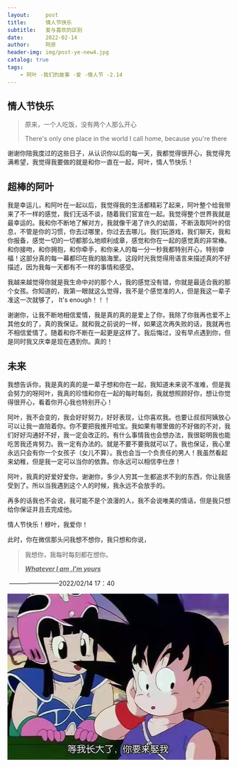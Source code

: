 ```yaml
---
layout:     post
title:      情人节快乐
subtitle:   爱与喜欢的区别
date:       2022-02-14
author:     阿彦
header-img: img/post-ye-new4.jpg
catalog: true
tags:
    - 阿叶 -我们的故事 -爱 -情人节 -2.14
---
```


## 情人节快乐



> 原来，一个人吃饭，没有两个人那么开心
>
> There's only one place in the world I call home, because you're there



谢谢你陪我度过的这些日子，从认识你以后的每一天，我都觉得很开心，我觉得充满希望，我觉得我要做的就是和你一直在一起，阿叶，情人节快乐！



## 超棒的阿叶

我是幸运儿，和阿叶在一起以后，我觉得我的生活都精彩了起来，阿叶整个给我带来了不一样的感觉，我们无话不谈，随着我们官宣在一起。我觉得整个世界我就是最幸运的。我和你不断地了解对方，我就像干渴了许久的幼苗，不断汲取阿叶的信息，不管是你的习惯，你去过哪里，你过去去哪儿。我们玩游戏，我们聊天，我和你报备，感觉一切的一切都那么地顺利成章，感觉和你在一起的感觉真的非常棒。和你接吻，和你拥抱，和你牵手，和你亲人的每一分一秒我都特别开心，特别幸福！这部分真的每一幕都印在我的脑海里。这段时光我觉得用语言来描述真的不好描述，因为我每一天都有不一样的事情和感受。

我越来越觉得你就是我生命中对的那个人，我的感觉没有错，你就是最适合我的那个女孩。你知道的，我第一眼就这么觉得，我不是个感觉准的人，但是我这一辈子准这一次就够了， It's enough！！！

谢谢你，让我不断地相信爱情，我是真的真的是爱上了你，我除了你我再也爱不上其他女的了，真的我保证。就和我之前说的一样，如果这次再失败的话，我就再也不相信爱情了。随着和你不断在一起更是这样了。我后悔过，没有早点遇到你，但是同时我又庆幸是现在遇到你。真的！



## 未来

我想告诉你，我是真的真的是一辈子想和你在一起，我知道未来说不准难，但是我会努力的呀阿叶，我真的珍惜和你在一起的每时每刻，我就想照顾好你，想让你觉得很开心，看着你开心我也特别开心！

阿叶，我不会变的，我会好好努力，好好表现，让你喜欢我。也要让叔叔阿姨放心可以让我一直陪着你。你不要把我推开哈宝。我如果有哪里做的不好做的不对，我们好好沟通好不好，我一定会改正的。有什么事情我也会想办法，我很聪明我也能吃苦我还肯努力。我一定有办法的。就是不要不要我就可以了。我也保证，我心里永远只会有你一个女孩子（女儿不算）。我也会当一个负责任的男人！我虽然看起来幼稚，但是我一定可以当你的依靠。你永远可以相信李仕彦！

阿叶，我真的好爱好爱你，谢谢你，多少人穷其一生都追求不到的东西，你让我感受到了。所以当我遇到这个人的时候，我永远不会放手的。

再多的话我也不会说，我可能不是个浪漫的人，我不会说唯美的情话，但是我只想给你保证并且去完成他。



情人节快乐！穆叶，我爱你！



此时，你在微信那头问我想不想你，我只想和你说，

> 我想你，我每时每刻都在想你。
>
> ***<u>Whatever I am ,I'm yours</u>***

​       ————————2022/02/14 17：40

![等我长大了，我就娶你](img/post-4.jpg)









